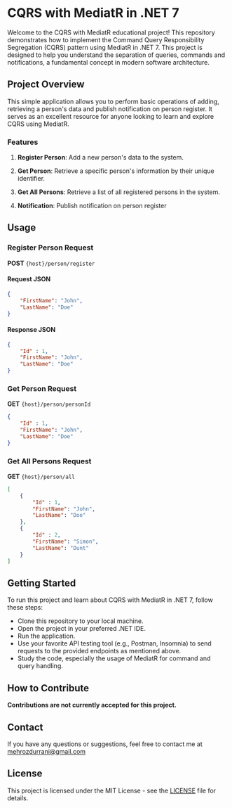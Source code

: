 # CQRS with MediatR in .NET 7

Welcome to the CQRS with MediatR educational project! This repository demonstrates how to implement the Command Query Responsibility Segregation (CQRS) pattern using MediatR in .NET 7. This project is designed to help you understand the separation of queries, commands and notifications, a fundamental concept in modern software architecture.

## Project Overview

This simple application allows you to perform basic operations of adding, retrieving a person's data and publish notification on person register. It serves as an excellent resource for anyone looking to learn and explore CQRS using MediatR.

### Features

1. **Register Person**: Add a new person's data to the system.

2. **Get Person**: Retrieve a specific person's information by their unique identifier.

3. **Get All Persons**: Retrieve a list of all registered persons in the system.

4. **Notification**: Publish notification on person register

## Usage

### Register Person Request
**POST** `{host}/person/register`

#### Request JSON
```json
{
    "FirstName": "John",
    "LastName": "Doe"
}
```
#### Response JSON
```json
{
    "Id" : 1,
    "FirstName": "John",
    "LastName": "Doe"
}
```
### Get Person Request
**GET** `{host}/person/personId`
```json
{
    "Id" : 1,
    "FirstName": "John",
    "LastName": "Doe"
}
```

### Get All Persons Request
**GET** `{host}/person/all`
```json
[
    {
        "Id" : 1,
        "FirstName": "John",
        "LastName": "Doe"
    },
    {
        "Id" : 2,
        "FirstName": "Simon",
        "LastName": "Dunt"
    }
]
```
## Getting Started
To run this project and learn about CQRS with MediatR in .NET 7, follow these steps:

- Clone this repository to your local machine.
- Open the project in your preferred .NET IDE.
- Run the application.
- Use your favorite API testing tool (e.g., Postman, Insomnia) to send requests to the provided endpoints as mentioned above.
- Study the code, especially the usage of MediatR for command and query handling.

## How to Contribute

**Contributions are not currently accepted for this project.**

## Contact
If you have any questions or suggestions, feel free to contact me at mehrozdurrani@gmail.com

## License

This project is licensed under the MIT License - see the [LICENSE](https://opensource.org/license/mit/) file for details.